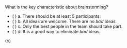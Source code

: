 <panel header="{{ icon_Q_A }} Characteristic of brainstorming">
<question>

What is the key characteristic about brainstorming?

- ( ) a. There should be at least 5 participants.
- ( ) b. All ideas are welcome. There are no _bad_ ideas.
- ( ) c. Only the best people in the team should take part.
- ( ) d. It is a good way to eliminate _bad_ ideas.


<div slot="answer">

(b)

</div>
</question>
</panel>
